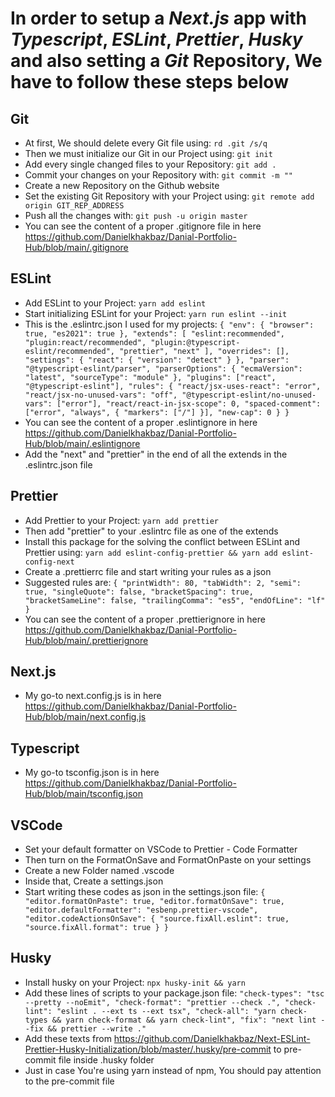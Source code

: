 # In order to setup a _Next.js_ app with _Typescript_, _ESLint_, _Prettier_, _Husky_ and also setting a _Git_ Repository, We have to follow these steps below

## Git

- At first, We should delete every Git file using: `rd .git /s/q`
- Then we must initialize our Git in our Project using: `git init`
- Add every single changed files to your Repository: `git add .`
- Commit your changes on your Repository with: `git commit -m ""`
- Create a new Repository on the Github website
- Set the existing Git Repository with your Project using: `git remote add origin GIT_REP_ADDRESS`
- Push all the changes with: `git push -u origin master`
- You can see the content of a proper .gitignore file in here <https://github.com/Danielkhakbaz/Danial-Portfolio-Hub/blob/main/.gitignore>

## ESLint

- Add ESLint to your Project: `yarn add eslint`
- Start initializing ESLint for your Project: `yarn run eslint --init`
- This is the .eslintrc.json I used for my projects:
  `{
  "env": {
    "browser": true,
    "es2021": true
  },
  "extends": [
    "eslint:recommended",
    "plugin:react/recommended",
    "plugin:@typescript-eslint/recommended",
    "prettier",
    "next"
  ],
  "overrides": [],
  "settings": {
    "react": {
      "version": "detect"
    }
  },
  "parser": "@typescript-eslint/parser",
  "parserOptions": {
    "ecmaVersion": "latest",
    "sourceType": "module"
  },
  "plugins": ["react", "@typescript-eslint"],
  "rules": {
    "react/jsx-uses-react": "error",
    "react/jsx-no-unused-vars": "off",
    "@typescript-eslint/no-unused-vars": ["error"],
    "react/react-in-jsx-scope": 0,
    "spaced-comment": ["error", "always", { "markers": ["/"] }],
    "new-cap": 0
  }
}
`
- You can see the content of a proper .eslintignore in here <https://github.com/Danielkhakbaz/Danial-Portfolio-Hub/blob/main/.eslintignore>
- Add the "next" and "prettier" in the end of all the extends in the .eslintrc.json file

## Prettier

- Add Prettier to your Project: `yarn add prettier`
- Then add "prettier" to your .eslintrc file as one of the extends
- Install this package for the solving the conflict between ESLint and Prettier using: `yarn add eslint-config-prettier && yarn add eslint-config-next`
- Create a .prettierrc file and start writing your rules as a json
- Suggested rules are:
  `{
  "printWidth": 80,
  "tabWidth": 2,
  "semi": true,
  "singleQuote": false,
  "bracketSpacing": true,
  "bracketSameLine": false,
  "trailingComma": "es5",
  "endOfLine": "lf"
}
`
- You can see the content of a proper .prettierignore in here <https://github.com/Danielkhakbaz/Danial-Portfolio-Hub/blob/main/.prettierignore>

## Next.js

- My go-to next.config.js is in here <https://github.com/Danielkhakbaz/Danial-Portfolio-Hub/blob/main/next.config.js>

## Typescript

- My go-to tsconfig.json is in here <https://github.com/Danielkhakbaz/Danial-Portfolio-Hub/blob/main/tsconfig.json>

## VSCode

- Set your default formatter on VSCode to Prettier - Code Formatter
- Then turn on the FormatOnSave and FormatOnPaste on your settings
- Create a new Folder named .vscode
- Inside that, Create a settings.json
- Start writing these codes as json in the settings.json file:
  `{ "editor.formatOnPaste": true, "editor.formatOnSave": true, "editor.defaultFormatter": "esbenp.prettier-vscode", "editor.codeActionsOnSave": { "source.fixAll.eslint": true, "source.fixAll.format": true } }`

## Husky

- Install husky on your Project: `npx husky-init && yarn`
- Add these lines of scripts to your package.json file:
  `"check-types": "tsc --pretty --noEmit", "check-format": "prettier --check .", "check-lint": "eslint . --ext ts --ext tsx", "check-all": "yarn check-types && yarn check-format && yarn check-lint", "fix": "next lint --fix && prettier --write ."`
- Add these texts from <https://github.com/Danielkhakbaz/Next-ESLint-Prettier-Husky-Initialization/blob/master/.husky/pre-commit> to pre-commit file inside .husky folder
- Just in case You're using yarn instead of npm, You should pay attention to the pre-commit file

